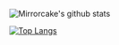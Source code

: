 

![Mirrorcake's github stats](https://github-readme-stats.vercel.app/api?username=mirrorcake&show_icons=true&theme=dracula)


[![Top Langs](https://github-readme-stats.vercel.app/api/top-langs/?username=mirrorcake&theme=dracula&hide=javascript,html,css&layout=compact)](https://github.com/anuraghazra/github-readme-stats)

<!--
**mirrorcake/mirrorcake** is a ✨ _special_ ✨ repository because its `README.md` (this file) appears on your GitHub profile.

Here are some ideas to get you started:

- 🔭 I’m currently working on ...
- 🌱 I’m currently learning ...
- 👯 I’m looking to collaborate on ...
- 🤔 I’m looking for help with ...
- 💬 Ask me about ...
- 📫 How to reach me: ...
- 😄 Pronouns: ...
- ⚡ Fun fact: ...
-->
